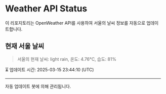 
# Weather API Status

이 리포지토리는 OpenWeather API를 사용하여 서울의 날씨 정보를 자동으로 업데이트합니다.

## 현재 서울 날씨
> 서울의 현재 날씨: light rain, 온도: 4.76°C, 습도: 81%

⏳ 업데이트 시간: 2025-03-15 23:44:10 (UTC)

---
자동 업데이트 봇에 의해 관리됩니다.
